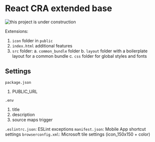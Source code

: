 # React CRA extended base

![this project is under construction](https://klimcode.github.io/base/construction.png)

Extensions:

1. `icon` folder in `public`
2. `index.html` additional features
3. `src` folder:
  a. `common_bundle` folder
  b. `layout` folder with a boilerplate layout for a common bundle
  c. `css` folder for global styles and fonts

## Settings

`package.json`

  1. PUBLIC_URL

`.env`

  1. title
  2. description
  3. source maps trigger

`.eslintrc.json`: ESLint exceptions
`manifest.json`: Mobile App shortcut settings
`browserconfig.xml`: Microsoft tile settings (icon_150x150 + color)
